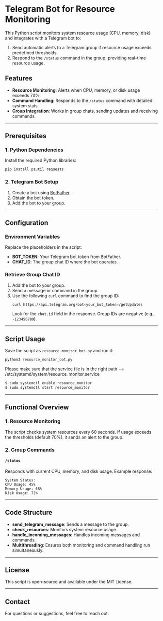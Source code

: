 # Telegram Bot for Resource Monitoring

This Python script monitors system resource usage (CPU, memory, disk) and integrates with a Telegram bot to:

1. Send automatic alerts to a Telegram group if resource usage exceeds predefined thresholds.
2. Respond to the `/status` command in the group, providing real-time resource usage.

## Features
- **Resource Monitoring**: Alerts when CPU, memory, or disk usage exceeds 70%.
- **Command Handling**: Responds to the `/status` command with detailed system stats.
- **Group Integration**: Works in group chats, sending updates and receiving commands.

---

## Prerequisites

### 1. Python Dependencies
Install the required Python libraries:
```bash
pip install psutil requests
```

### 2. Telegram Bot Setup
1. Create a bot using [BotFather](https://t.me/BotFather).
2. Obtain the bot token.
3. Add the bot to your group.

---

## Configuration

### **Environment Variables**
Replace the placeholders in the script:
- **BOT_TOKEN**: Your Telegram bot token from BotFather.
- **CHAT_ID**: The group chat ID where the bot operates.

### **Retrieve Group Chat ID**
1. Add the bot to your group.
2. Send a message or command in the group.
3. Use the following `curl` command to find the group ID:
   ```bash
   curl https://api.telegram.org/bot<your_bot_token>/getUpdates
   ```
   Look for the `chat.id` field in the response. Group IDs are negative (e.g., `-123456789`).

---

## Script Usage

Save the script as `resource_monitor_bot.py` and run it:
```bash
python3 resource_monitor_bot.py
```

Please make sure that the service file is in the right path --> /etc/systemd/system/resource_monitor.service
```bash
$ sudo systemctl enable resource_monitor
$ sudo systemctl start resource_monitor
```

---

## Functional Overview

### **1. Resource Monitoring**
The script checks system resources every 60 seconds. If usage exceeds the thresholds (default 70%), it sends an alert to the group.

### **2. Group Commands**
#### `/status`
Responds with current CPU, memory, and disk usage. Example response:
```
System Status:
CPU Usage: 45%
Memory Usage: 68%
Disk Usage: 72%
```

---

## Code Structure
- **send_telegram_message**: Sends a message to the group.
- **check_resources**: Monitors system resource usage.
- **handle_incoming_messages**: Handles incoming messages and commands.
- **Multithreading**: Ensures both monitoring and command handling run simultaneously.

---

## License
This script is open-source and available under the MIT License.

---

## Contact
For questions or suggestions, feel free to reach out.

